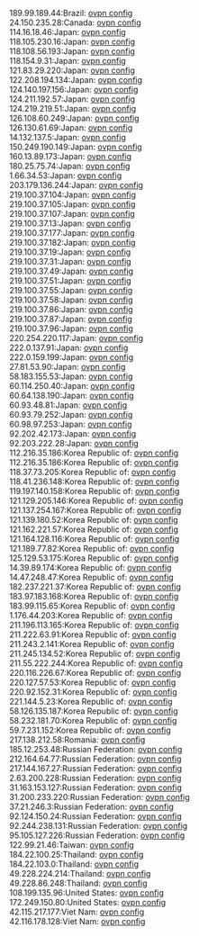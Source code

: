 189.99.189.44:Brazil: [ovpn config](vpn/189_99_189_44.ovpn)  
24.150.235.28:Canada: [ovpn config](vpn/24_150_235_28.ovpn)  
114.16.18.46:Japan: [ovpn config](vpn/114_16_18_46.ovpn)  
118.105.230.16:Japan: [ovpn config](vpn/118_105_230_16.ovpn)  
118.108.56.193:Japan: [ovpn config](vpn/118_108_56_193.ovpn)  
118.154.9.31:Japan: [ovpn config](vpn/118_154_9_31.ovpn)  
121.83.29.220:Japan: [ovpn config](vpn/121_83_29_220.ovpn)  
122.208.194.134:Japan: [ovpn config](vpn/122_208_194_134.ovpn)  
124.140.197.156:Japan: [ovpn config](vpn/124_140_197_156.ovpn)  
124.211.192.57:Japan: [ovpn config](vpn/124_211_192_57.ovpn)  
124.219.219.51:Japan: [ovpn config](vpn/124_219_219_51.ovpn)  
126.108.60.249:Japan: [ovpn config](vpn/126_108_60_249.ovpn)  
126.130.61.69:Japan: [ovpn config](vpn/126_130_61_69.ovpn)  
14.132.137.5:Japan: [ovpn config](vpn/14_132_137_5.ovpn)  
150.249.190.149:Japan: [ovpn config](vpn/150_249_190_149.ovpn)  
160.13.89.173:Japan: [ovpn config](vpn/160_13_89_173.ovpn)  
180.25.75.74:Japan: [ovpn config](vpn/180_25_75_74.ovpn)  
1.66.34.53:Japan: [ovpn config](vpn/1_66_34_53.ovpn)  
203.179.136.244:Japan: [ovpn config](vpn/203_179_136_244.ovpn)  
219.100.37.104:Japan: [ovpn config](vpn/219_100_37_104.ovpn)  
219.100.37.105:Japan: [ovpn config](vpn/219_100_37_105.ovpn)  
219.100.37.107:Japan: [ovpn config](vpn/219_100_37_107.ovpn)  
219.100.37.13:Japan: [ovpn config](vpn/219_100_37_13.ovpn)  
219.100.37.177:Japan: [ovpn config](vpn/219_100_37_177.ovpn)  
219.100.37.182:Japan: [ovpn config](vpn/219_100_37_182.ovpn)  
219.100.37.19:Japan: [ovpn config](vpn/219_100_37_19.ovpn)  
219.100.37.31:Japan: [ovpn config](vpn/219_100_37_31.ovpn)  
219.100.37.49:Japan: [ovpn config](vpn/219_100_37_49.ovpn)  
219.100.37.51:Japan: [ovpn config](vpn/219_100_37_51.ovpn)  
219.100.37.55:Japan: [ovpn config](vpn/219_100_37_55.ovpn)  
219.100.37.58:Japan: [ovpn config](vpn/219_100_37_58.ovpn)  
219.100.37.86:Japan: [ovpn config](vpn/219_100_37_86.ovpn)  
219.100.37.87:Japan: [ovpn config](vpn/219_100_37_87.ovpn)  
219.100.37.96:Japan: [ovpn config](vpn/219_100_37_96.ovpn)  
220.254.220.117:Japan: [ovpn config](vpn/220_254_220_117.ovpn)  
222.0.137.91:Japan: [ovpn config](vpn/222_0_137_91.ovpn)  
222.0.159.199:Japan: [ovpn config](vpn/222_0_159_199.ovpn)  
27.81.53.90:Japan: [ovpn config](vpn/27_81_53_90.ovpn)  
58.183.155.53:Japan: [ovpn config](vpn/58_183_155_53.ovpn)  
60.114.250.40:Japan: [ovpn config](vpn/60_114_250_40.ovpn)  
60.64.138.190:Japan: [ovpn config](vpn/60_64_138_190.ovpn)  
60.93.48.81:Japan: [ovpn config](vpn/60_93_48_81.ovpn)  
60.93.79.252:Japan: [ovpn config](vpn/60_93_79_252.ovpn)  
60.98.97.253:Japan: [ovpn config](vpn/60_98_97_253.ovpn)  
92.202.42.173:Japan: [ovpn config](vpn/92_202_42_173.ovpn)  
92.203.222.28:Japan: [ovpn config](vpn/92_203_222_28.ovpn)  
112.216.35.186:Korea Republic of: [ovpn config](vpn/112_216_35_186.ovpn)  
112.216.35.186:Korea Republic of: [ovpn config](vpn/112_216_35_186.ovpn)  
118.37.73.205:Korea Republic of: [ovpn config](vpn/118_37_73_205.ovpn)  
118.41.236.148:Korea Republic of: [ovpn config](vpn/118_41_236_148.ovpn)  
119.197.140.158:Korea Republic of: [ovpn config](vpn/119_197_140_158.ovpn)  
121.129.205.146:Korea Republic of: [ovpn config](vpn/121_129_205_146.ovpn)  
121.137.254.167:Korea Republic of: [ovpn config](vpn/121_137_254_167.ovpn)  
121.139.180.52:Korea Republic of: [ovpn config](vpn/121_139_180_52.ovpn)  
121.162.221.57:Korea Republic of: [ovpn config](vpn/121_162_221_57.ovpn)  
121.164.128.116:Korea Republic of: [ovpn config](vpn/121_164_128_116.ovpn)  
121.189.77.82:Korea Republic of: [ovpn config](vpn/121_189_77_82.ovpn)  
125.129.53.175:Korea Republic of: [ovpn config](vpn/125_129_53_175.ovpn)  
14.39.89.174:Korea Republic of: [ovpn config](vpn/14_39_89_174.ovpn)  
14.47.248.47:Korea Republic of: [ovpn config](vpn/14_47_248_47.ovpn)  
182.237.221.37:Korea Republic of: [ovpn config](vpn/182_237_221_37.ovpn)  
183.97.183.168:Korea Republic of: [ovpn config](vpn/183_97_183_168.ovpn)  
183.99.115.65:Korea Republic of: [ovpn config](vpn/183_99_115_65.ovpn)  
1.176.44.203:Korea Republic of: [ovpn config](vpn/1_176_44_203.ovpn)  
211.196.113.165:Korea Republic of: [ovpn config](vpn/211_196_113_165.ovpn)  
211.222.63.91:Korea Republic of: [ovpn config](vpn/211_222_63_91.ovpn)  
211.243.2.141:Korea Republic of: [ovpn config](vpn/211_243_2_141.ovpn)  
211.245.134.52:Korea Republic of: [ovpn config](vpn/211_245_134_52.ovpn)  
211.55.222.244:Korea Republic of: [ovpn config](vpn/211_55_222_244.ovpn)  
220.116.226.67:Korea Republic of: [ovpn config](vpn/220_116_226_67.ovpn)  
220.127.57.53:Korea Republic of: [ovpn config](vpn/220_127_57_53.ovpn)  
220.92.152.31:Korea Republic of: [ovpn config](vpn/220_92_152_31.ovpn)  
221.144.5.23:Korea Republic of: [ovpn config](vpn/221_144_5_23.ovpn)  
58.126.135.187:Korea Republic of: [ovpn config](vpn/58_126_135_187.ovpn)  
58.232.181.70:Korea Republic of: [ovpn config](vpn/58_232_181_70.ovpn)  
59.7.231.152:Korea Republic of: [ovpn config](vpn/59_7_231_152.ovpn)  
217.138.212.58:Romania: [ovpn config](vpn/217_138_212_58.ovpn)  
185.12.253.48:Russian Federation: [ovpn config](vpn/185_12_253_48.ovpn)  
212.164.64.77:Russian Federation: [ovpn config](vpn/212_164_64_77.ovpn)  
217.144.167.27:Russian Federation: [ovpn config](vpn/217_144_167_27.ovpn)  
2.63.200.228:Russian Federation: [ovpn config](vpn/2_63_200_228.ovpn)  
31.163.153.127:Russian Federation: [ovpn config](vpn/31_163_153_127.ovpn)  
31.200.233.220:Russian Federation: [ovpn config](vpn/31_200_233_220.ovpn)  
37.21.246.3:Russian Federation: [ovpn config](vpn/37_21_246_3.ovpn)  
92.124.150.24:Russian Federation: [ovpn config](vpn/92_124_150_24.ovpn)  
92.244.238.131:Russian Federation: [ovpn config](vpn/92_244_238_131.ovpn)  
95.105.127.226:Russian Federation: [ovpn config](vpn/95_105_127_226.ovpn)  
122.99.21.46:Taiwan: [ovpn config](vpn/122_99_21_46.ovpn)  
184.22.100.25:Thailand: [ovpn config](vpn/184_22_100_25.ovpn)  
184.22.103.0:Thailand: [ovpn config](vpn/184_22_103_0.ovpn)  
49.228.224.214:Thailand: [ovpn config](vpn/49_228_224_214.ovpn)  
49.228.86.248:Thailand: [ovpn config](vpn/49_228_86_248.ovpn)  
108.199.135.96:United States: [ovpn config](vpn/108_199_135_96.ovpn)  
172.249.150.80:United States: [ovpn config](vpn/172_249_150_80.ovpn)  
42.115.217.177:Viet Nam: [ovpn config](vpn/42_115_217_177.ovpn)  
42.116.178.128:Viet Nam: [ovpn config](vpn/42_116_178_128.ovpn)  

